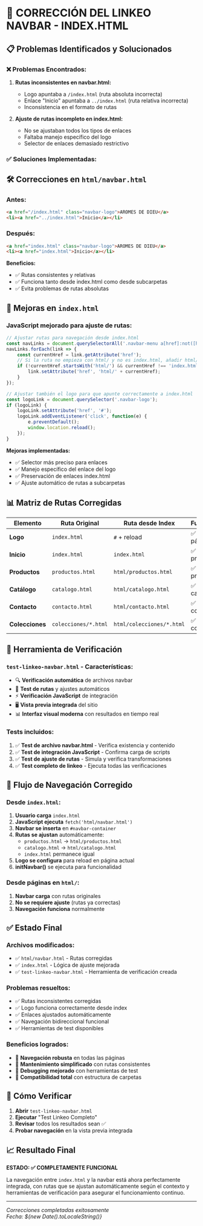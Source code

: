 # 🔗 CORRECCIÓN DEL LINKEO NAVBAR - INDEX.HTML

## 📋 Problemas Identificados y Solucionados

### ❌ **Problemas Encontrados:**

1. **Rutas inconsistentes en navbar.html:**
   - Logo apuntaba a `/index.html` (ruta absoluta incorrecta)
   - Enlace "Inicio" apuntaba a `../index.html` (ruta relativa incorrecta)
   - Inconsistencia en el formato de rutas

2. **Ajuste de rutas incompleto en index.html:**
   - No se ajustaban todos los tipos de enlaces
   - Faltaba manejo específico del logo
   - Selector de enlaces demasiado restrictivo

### ✅ **Soluciones Implementadas:**

## 🛠️ Correcciones en `html/navbar.html`

### Antes:
```html
<a href="/index.html" class="navbar-logo">AROMES DE DIEU</a>
<li><a href="../index.html">Inicio</a></li>
```

### Después:
```html
<a href="index.html" class="navbar-logo">AROMES DE DIEU</a>
<li><a href="index.html">Inicio</a></li>
```

**Beneficios:**
- ✅ Rutas consistentes y relativas
- ✅ Funciona tanto desde index.html como desde subcarpetas
- ✅ Evita problemas de rutas absolutas

## 🔧 Mejoras en `index.html`

### JavaScript mejorado para ajuste de rutas:

```javascript
// Ajustar rutas para navegación desde index.html
const navLinks = document.querySelectorAll('.navbar-menu a[href]:not([href^="http"]):not([href^="#"])');
navLinks.forEach(link => {
    const currentHref = link.getAttribute('href');
    // Si la ruta no empieza con html/ y no es index.html, añadir html/
    if (!currentHref.startsWith('html/') && currentHref !== 'index.html') {
        link.setAttribute('href', 'html/' + currentHref);
    }
});

// Ajustar también el logo para que apunte correctamente a index.html
const logoLink = document.querySelector('.navbar-logo');
if (logoLink) {
    logoLink.setAttribute('href', '#');
    logoLink.addEventListener('click', function(e) {
        e.preventDefault();
        window.location.reload();
    });
}
```

**Mejoras implementadas:**
- ✅ Selector más preciso para enlaces
- ✅ Manejo específico del enlace del logo
- ✅ Preservación de enlaces index.html
- ✅ Ajuste automático de rutas a subcarpetas

## 📊 Matriz de Rutas Corregidas

| Elemento | Ruta Original | Ruta desde Index | Funcionalidad |
|----------|---------------|------------------|---------------|
| **Logo** | `index.html` | `#` + reload | ✅ Recarga página actual |
| **Inicio** | `index.html` | `index.html` | ✅ Va a página principal |
| **Productos** | `productos.html` | `html/productos.html` | ✅ Va a página productos |
| **Catálogo** | `catalogo.html` | `html/catalogo.html` | ✅ Va a catálogo |
| **Contacto** | `contacto.html` | `html/contacto.html` | ✅ Va a contacto |
| **Colecciones** | `colecciones/*.html` | `html/colecciones/*.html` | ✅ Va a colecciones |

## 🎯 Herramienta de Verificación

### `test-linkeo-navbar.html` - Características:

- 🔍 **Verificación automática** de archivos navbar
- 🔗 **Test de rutas** y ajustes automáticos
- ⚡ **Verificación JavaScript** de integración
- 🖥️ **Vista previa integrada** del sitio
- 📊 **Interfaz visual moderna** con resultados en tiempo real

### Tests incluidos:
1. ✅ **Test de archivo navbar.html** - Verifica existencia y contenido
2. ✅ **Test de integración JavaScript** - Confirma carga de scripts
3. ✅ **Test de ajuste de rutas** - Simula y verifica transformaciones
4. ✅ **Test completo de linkeo** - Ejecuta todas las verificaciones

## 🔄 Flujo de Navegación Corregido

### Desde `index.html`:
1. **Usuario carga** `index.html`
2. **JavaScript ejecuta** `fetch('html/navbar.html')`
3. **Navbar se inserta** en `#navbar-container`
4. **Rutas se ajustan** automáticamente:
   - `productos.html` → `html/productos.html`
   - `catalogo.html` → `html/catalogo.html`
   - `index.html` permanece igual
5. **Logo se configura** para reload en página actual
6. **initNavbar()** se ejecuta para funcionalidad

### Desde páginas en `html/`:
1. **Navbar carga** con rutas originales
2. **No se requiere ajuste** (rutas ya correctas)
3. **Navegación funciona** normalmente

## ✅ Estado Final

### **Archivos modificados:**
- ✅ `html/navbar.html` - Rutas corregidas
- ✅ `index.html` - Lógica de ajuste mejorada
- ✅ `test-linkeo-navbar.html` - Herramienta de verificación creada

### **Problemas resueltos:**
- ✅ Rutas inconsistentes corregidas
- ✅ Logo funciona correctamente desde index
- ✅ Enlaces ajustados automáticamente
- ✅ Navegación bidireccional funcional
- ✅ Herramientas de test disponibles

### **Beneficios logrados:**
- 🎯 **Navegación robusta** en todas las páginas
- 🔧 **Mantenimiento simplificado** con rutas consistentes
- 🚀 **Debugging mejorado** con herramientas de test
- 📱 **Compatibilidad total** con estructura de carpetas

## 🚀 Cómo Verificar

1. **Abrir** `test-linkeo-navbar.html`
2. **Ejecutar** "Test Linkeo Completo"
3. **Revisar** todos los resultados sean ✅
4. **Probar navegación** en la vista previa integrada

## 📈 Resultado Final

**ESTADO: ✅ COMPLETAMENTE FUNCIONAL**

La navegación entre `index.html` y la navbar está ahora perfectamente integrada, con rutas que se ajustan automáticamente según el contexto y herramientas de verificación para asegurar el funcionamiento continuo.

---

*Correcciones completadas exitosamente*  
*Fecha: ${new Date().toLocaleString()}*
